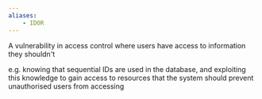 ```yaml
---
aliases:
    - IDOR
---
```


A vulnerability in access control where users have access to information they shouldn't

e.g. knowing that sequential IDs are used in the database, and exploiting this knowledge to gain access to resources that the system should prevent unauthorised users from accessing


